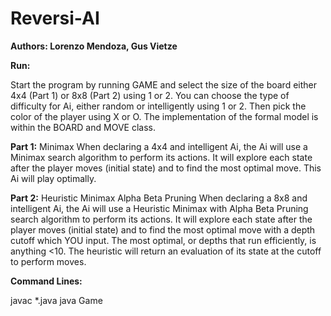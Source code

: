# Reversi-AI
**Authors: Lorenzo Mendoza, Gus Vietze**


**Run:**

Start the program by running GAME and select the size of the board either 4x4 (Part 1) or 8x8 (Part 2) using 1 or 2. You can choose the type of difficulty for Ai, either random or intelligently using 1 or 2. Then pick the color of the player using X or O. The implementation of the formal model is within the BOARD and MOVE class.

**Part 1:** Minimax When declaring a 4x4 and intelligent Ai, the Ai will use a Minimax search algorithm to perform its actions. It will explore each state after the player moves (initial state) and to find the most optimal move. This Ai will play optimally.

**Part 2:** Heuristic Minimax Alpha Beta Pruning When declaring a 8x8 and intelligent Ai, the Ai will use a Heuristic Minimax with Alpha Beta Pruning search algorithm to perform its actions. It will explore each state after the player moves (initial state) and to find the most optimal move with a depth cutoff which YOU input. The most optimal, or depths that run efficiently, is anything <10. The heuristic will return an evaluation of its state at the cutoff to perform moves.

**Command Lines:**

javac *.java java Game
